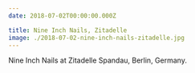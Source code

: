 ```yaml
---
date: 2018-07-02T00:00:00.000Z

title: Nine Inch Nails, Zitadelle
image: ./2018-07-02-nine-inch-nails-zitadelle.jpg
---
```


Nine Inch Nails at Zitadelle Spandau, Berlin, Germany.

